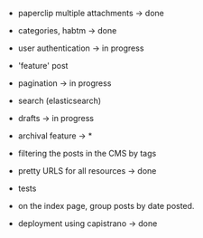 + paperclip multiple attachments -> done
+ categories, habtm -> done
+ user authentication -> in progress
+ 'feature' post
+ pagination -> in progress
+ search (elasticsearch)
+ drafts -> in progress
+ archival feature -> *
+ filtering the posts in the CMS by tags
+ pretty URLS for all resources -> done
+ tests

+ on the index page, group posts by date posted.

+ deployment using capistrano -> done

